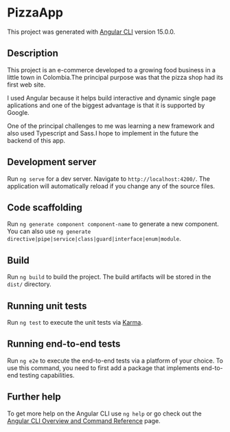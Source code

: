 # PizzaApp

This project was generated with [Angular CLI](https://github.com/angular/angular-cli) version 15.0.0.

## Description

This project is an e-commerce developed to a growing food business in a little town in Colombia.The principal purpose was that the pizza shop had its first web site.

I used Angular because it helps build interactive and dynamic single page aplications and one of the biggest advantage is that it is supported by Google.

One of the principal challenges to me was learning a new framework and also used Typescript and Sass.I hope to implement in the future the backend of this app.



## Development server

Run `ng serve` for a dev server. Navigate to `http://localhost:4200/`. The application will automatically reload if you change any of the source files.

## Code scaffolding

Run `ng generate component component-name` to generate a new component. You can also use `ng generate directive|pipe|service|class|guard|interface|enum|module`.

## Build

Run `ng build` to build the project. The build artifacts will be stored in the `dist/` directory.

## Running unit tests

Run `ng test` to execute the unit tests via [Karma](https://karma-runner.github.io).

## Running end-to-end tests

Run `ng e2e` to execute the end-to-end tests via a platform of your choice. To use this command, you need to first add a package that implements end-to-end testing capabilities.

## Further help

To get more help on the Angular CLI use `ng help` or go check out the [Angular CLI Overview and Command Reference](https://angular.io/cli) page.
